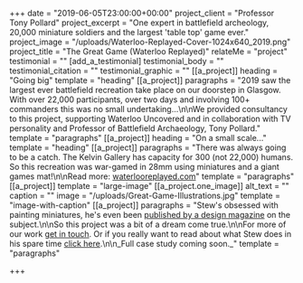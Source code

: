 +++
date = "2019-06-05T23:00:00+00:00"
project_client = "Professor Tony Pollard"
project_excerpt = "One expert in battlefield archeology, 20,000 miniature soldiers and the largest 'table top' game ever."
project_image = "/uploads/Waterloo-Replayed-Cover-1024x640_2019.png"
project_title = "The Great Game (Waterloo Replayed)"
relateMe = "project"
testimonial = ""
[add_a_testimonial]
testimonial_body = ""
testimonial_citation = ""
testimonial_graphic = ""
[[a_project]]
heading = "Going big"
template = "heading"
[[a_project]]
paragraphs = "2019 saw the largest ever battlefield recreation take place on our doorstep in Glasgow. With over 22,000 participants, over two days and involving 100+ commanders this was no small undertaking...\n\nWe provided consultancy to this project, supporting Waterloo Uncovered and in collaboration with TV personality and Professor of Battlefield Archaeology, Tony Pollard."
template = "paragraphs"
[[a_project]]
heading = "On a small scale..."
template = "heading"
[[a_project]]
paragraphs = "There was always going to be a catch. The Kelvin Gallery has capacity for 300 (not 22,000) humans. So this recreation was war-gamed in 28mm using miniatures and a giant games mat!\n\nRead more: [waterlooreplayed.com](http://www.waterlooreplayed.com/)"
template = "paragraphs"
[[a_project]]
template = "large-image"
[[a_project.one_image]]
alt_text = ""
caption = ""
image = "/uploads/Great-Game-Illustrations.jpg"
template = "image-with-caption"
[[a_project]]
paragraphs = "Stew's obsessed with painting miniatures, he's even been [published by a design magazine](https://www.creativebloq.com/features/great-creative-hobbies) on the subject.\n\nSo this project was a bit of a dream come true.\n\nFor more of our work [get in touch](https://dont-walk.com/#contact). Or if you really want to read about what Stew does in his spare time [click here](https://medium.com/@stewartainslie/what-i-do-in-the-shadows-47d1447c34dc?source=friends_link&sk=4922017a4dba3c1ac95ef036186e98e7).\n\n_Full case study coming soon._"
template = "paragraphs"

+++
